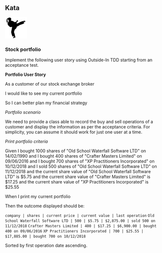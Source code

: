 ## Kata
![ ](kata.png)

### Stock portfolio

Implement the following user story using Outside-In TDD starting from an acceptance test.

**Portfolio User Story**

As a customer of our stock exchange broker

I would like to see my current portfolio

So I can better plan my financial strategy

*Portfolio scenario*

We need to provide a class able to record the buy and sell operations of a customer and display the information as per the acceptance criteria. For simplicity, you can assume it should work for just one user at a time.

*Print portfolio criteria*

Given I bought 1000 shares of "Old School Waterfall Software LTD" on 14/02/1990
 and I bought 400 shares of "Crafter Masters Limited" on 09/06/2016
 and I bought 700 shares of "XP Practitioners Incorporated" on 10/12/2018
 and I sold 500 shares of "Old School Waterfall Software LTD" on 11/12/2018
 and the current share value of "Old School Waterfall Software LTD" is $5.75
 and the current share value of "Crafter Masters Limited" is $17.25
 and the current share value of "XP Practitioners Incorporated" is $25.55
 

When I print my current portfolio


Then the outcome displayed should be:

`company | shares | current price | current value | last operation`
`Old School Waterfall Software LTD | 500 | $5.75 | $2,875.00 | sold 500 on 11/12/2018`
`Crafter Masters Limited | 400 | $17.25 | $6,900.00 | bought 400 on 09/06/2016`
`XP Practitioners Incorporated | 700 | $25.55 | $17,885.00 | bought 700 on 10/12/2018`

Sorted by first operation date ascending.
